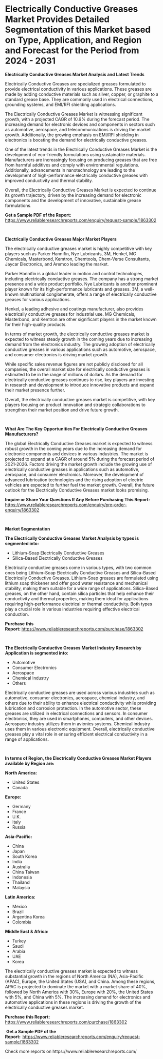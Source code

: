 <p><h1>Electrically Conductive Greases Market Provides Detailed Segmentation of this Market based on Type, Application, and Region and Forecast for the Period from 2024 - 2031</h1></p><p><strong>Electrically Conductive Greases Market Analysis and Latest Trends</strong></p>
<p><p>Electrically Conductive Greases are specialized greases formulated to provide electrical conductivity in various applications. These greases are made by adding conductive materials such as silver, copper, or graphite to a standard grease base. They are commonly used in electrical connections, grounding systems, and EMI/RFI shielding applications.</p><p>The Electrically Conductive Greases Market is witnessing significant growth, with a projected CAGR of 10.9% during the forecast period. The increasing demand for electronic devices and components in sectors such as automotive, aerospace, and telecommunications is driving the market growth. Additionally, the growing emphasis on EMI/RFI shielding in electronics is boosting the demand for electrically conductive greases.</p><p>One of the latest trends in the Electrically Conductive Greases Market is the development of eco-friendly formulations using sustainable materials. Manufacturers are increasingly focusing on producing greases that are free from harmful additives and comply with environmental regulations. Additionally, advancements in nanotechnology are leading to the development of high-performance electrically conductive greases with improved conductivity and thermal stability.</p><p>Overall, the Electrically Conductive Greases Market is expected to continue its growth trajectory, driven by the increasing demand for electronic components and the development of innovative, sustainable grease formulations.</p></p>
<p><strong>Get a Sample PDF of the Report:&nbsp;</strong> <a href="https://www.reliableresearchreports.com/enquiry/request-sample/1863302">https://www.reliableresearchreports.com/enquiry/request-sample/1863302</a></p>
<p>&nbsp;</p>
<p><strong>Electrically Conductive Greases Major Market Players</strong></p>
<p><p>The electrically conductive greases market is highly competitive with key players such as Parker Hannifin, Nye Lubricants, 3M, Henkel, MG Chemicals, Masterbond, Kemtron, Chemtools, Chem-Verse Consultants, Jaycar Electronics, and Aremco leading the market.</p><p>Parker Hannifin is a global leader in motion and control technologies, including electrically conductive greases. The company has a strong market presence and a wide product portfolio. Nye Lubricants is another prominent player known for its high-performance lubricants and greases. 3M, a well-known multinational conglomerate, offers a range of electrically conductive greases for various applications.</p><p>Henkel, a leading adhesive and coatings manufacturer, also provides electrically conductive greases for industrial use. MG Chemicals, Masterbond, and Kemtron are other significant players in the market known for their high-quality products.</p><p>In terms of market growth, the electrically conductive greases market is expected to witness steady growth in the coming years due to increasing demand from the electronics industry. The growing adoption of electrically conductive greases in various applications such as automotive, aerospace, and consumer electronics is driving market growth.</p><p>While specific sales revenue figures are not publicly disclosed for all companies, the overall market size for electrically conductive greases is estimated to be in the range of millions of dollars. As the demand for electrically conductive greases continues to rise, key players are investing in research and development to introduce innovative products and expand their market presence further.</p><p>Overall, the electrically conductive greases market is competitive, with key players focusing on product innovation and strategic collaborations to strengthen their market position and drive future growth.</p></p>
<p>&nbsp;</p>
<p><strong>What Are The Key Opportunities For Electrically Conductive Greases Manufacturers?</strong></p>
<p><p>The global Electrically Conductive Greases market is expected to witness robust growth in the coming years due to the increasing demand for electronic components and devices in various industries. The market is projected to expand at a CAGR of around 5% during the forecast period of 2021-2026. Factors driving the market growth include the growing use of electrically conductive greases in applications such as automotive, aerospace, and consumer electronics. Moreover, the development of advanced lubrication technologies and the rising adoption of electric vehicles are expected to further fuel the market growth. Overall, the future outlook for the Electrically Conductive Greases market looks promising.</p></p>
<p><strong>Inquire or Share Your Questions If Any Before Purchasing This Report:</strong> <a href="https://www.reliableresearchreports.com/enquiry/pre-order-enquiry/1863302">https://www.reliableresearchreports.com/enquiry/pre-order-enquiry/1863302</a></p>
<p>&nbsp;</p>
<p><strong>Market Segmentation</strong></p>
<p><strong>The Electrically Conductive Greases Market Analysis by types is segmented into:</strong></p>
<p><ul><li>Lithium-Soap Electrically Conductive Greases</li><li>Silica-Based Electrically Conductive Greases</li></ul></p>
<p><p>Electrically conductive greases come in various types, with two common ones being Lithium-Soap Electrically Conductive Greases and Silica-Based Electrically Conductive Greases. Lithium-Soap greases are formulated using lithium soap thickener and offer good water resistance and mechanical stability, making them suitable for a wide range of applications. Silica-Based greases, on the other hand, contain silica particles that help enhance their conductivity and thermal properties, making them ideal for applications requiring high-performance electrical or thermal conductivity. Both types play a crucial role in various industries requiring effective electrical conduction.</p></p>
<p><strong>Purchase this Report:&nbsp;</strong><a href="https://www.reliableresearchreports.com/purchase/1863302">https://www.reliableresearchreports.com/purchase/1863302</a></p>
<p>&nbsp;</p>
<p><strong>The Electrically Conductive Greases Market Industry Research by Application is segmented into:</strong></p>
<p><ul><li>Automotive</li><li>Consumer Electronics</li><li>Aerospace</li><li>Chemical Industry</li><li>Others</li></ul></p>
<p><p>Electrically conductive greases are used across various industries such as automotive, consumer electronics, aerospace, chemical industry, and others due to their ability to enhance electrical conductivity while providing lubrication and corrosion protection. In the automotive sector, these greases are utilized in electrical connections and sensors. In consumer electronics, they are used in smartphones, computers, and other devices. Aerospace industry utilizes them in avionics systems. Chemical industry uses them in various electronic equipment. Overall, electrically conductive greases play a vital role in ensuring efficient electrical conductivity in a range of applications.</p></p>
<p>&nbsp;</p>
<p><strong>In terms of Region, the Electrically Conductive Greases Market Players available by Region are:</strong></p>
<p>
    <p> <strong> North America: </strong>
        <ul>
            <li>United States</li>
            <li>Canada</li>
        </ul>
        </p> 
    <p> <strong> Europe: </strong>
        <ul>
            <li>Germany</li>
            <li>France</li>
            <li>U.K.</li>
            <li>Italy</li>
            <li>Russia</li>
        </ul>
        </p> 
    <p> <strong> Asia-Pacific: </strong>
        <ul>
            <li>China</li>
            <li>Japan</li>
            <li>South Korea</li>
            <li>India</li>
            <li>Australia</li>
            <li>China Taiwan</li>
            <li>Indonesia</li>
            <li>Thailand</li>
            <li>Malaysia</li>
        </ul>
        </p> 
    <p> <strong> Latin America: </strong>
        <ul>
            <li>Mexico</li>
            <li>Brazil</li>
            <li>Argentina Korea</li>
            <li>Colombia</li>
        </ul>
        </p> 
    <p> <strong> Middle East & Africa: </strong>
        <ul>
            <li>Turkey</li>
            <li>Saudi</li>
            <li>Arabia</li>
            <li>UAE</li>
            <li>Korea</li>
        </ul>
    </p>
    </p>
<p><p>The electrically conductive greases market is expected to witness substantial growth in the regions of North America (NA), Asia-Pacific (APAC), Europe, the United States (USA), and China. Among these regions, APAC is projected to dominate the market with a market share of 40%, followed by North America with 30%, Europe with 20%, the United States with 5%, and China with 5%. The increasing demand for electronics and automotive applications in these regions is driving the growth of the electrically conductive greases market.</p></p>
<p><strong>Purchase this Report: </strong><a href="https://www.reliableresearchreports.com/purchase/1863302">https://www.reliableresearchreports.com/purchase/1863302</a></p>
<p>&nbsp;<strong>Get a Sample PDF of the Report:&nbsp;&nbsp;</strong><a href="https://www.reliableresearchreports.com/enquiry/request-sample/1863302">https://www.reliableresearchreports.com/enquiry/request-sample/1863302</a></p>
<p><strong></strong></p>
<p>Check more reports on https://www.reliableresearchreports.com/</p>